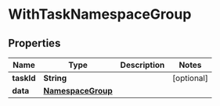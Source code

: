 

# WithTaskNamespaceGroup


## Properties

Name | Type | Description | Notes
------------ | ------------- | ------------- | -------------
**taskId** | **String** |  |  [optional]
**data** | [**NamespaceGroup**](NamespaceGroup.md) |  | 



